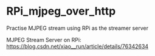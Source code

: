 # RPi_mjpeg_over_http
Practise MJPEG stream using RPi as the streamer server

MJPEG Stream Server on RPi: https://blog.csdn.net/xiao__run/article/details/76342634

